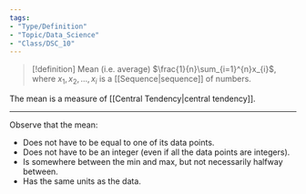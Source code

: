 ```yaml
---
tags:
- "Type/Definition"
- "Topic/Data_Science"
- "Class/DSC_10"
---
```


> [!definition] Mean (i.e. average)
> $\frac{1}{n}\sum_{i=1}^{n}x_{i}$, where $x_{1},x_{2},\dots,x_{i}$ is a [[Sequence|sequence]] of numbers.  

The mean is a measure of [[Central Tendency|central tendency]].

---

Observe that the mean:
- Does not have to be equal to one of its data points.
- Does not have to be an integer (even if all the data points are integers).
- Is somewhere between the min and max, but not necessarily halfway between.
- Has the same units as the data.
